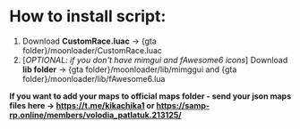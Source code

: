 # How to install script:
1. Download **CustomRace.luac** -> {gta folder}/moonloader/CustomRace.luac
1. [_OPTIONAL: if you don't have mimgui and fAwesome6 icons_] Download **lib folder** -> {gta folder}/moonloader/lib/mimggui and {gta folder}/moonloader/lib/fAwesome6.lua

**If you want to add your maps to official maps folder - send your json maps files here -> https://t.me/kikachika1 or https://samp-rp.online/members/volodia_patlatuk.213125/**
